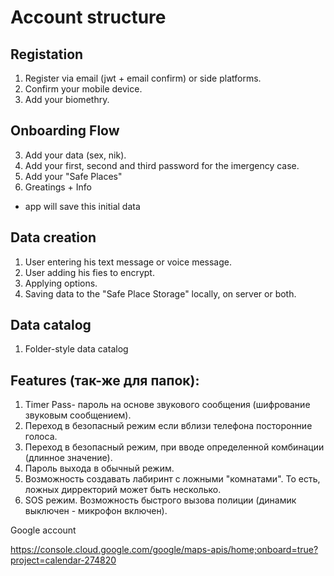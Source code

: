 # Account structure

## Registation

1. Register via email (jwt + email confirm) or side platforms.
2. Confirm your mobile device.
3. Add your biomethry.

## Onboarding Flow

3. Add your data (sex, nik).
4. Add your first, second and third password for the imergency case. 
5. Add your "Safe Places"
6. Greatings + Info

- app will save this initial data

## Data creation

1. User entering his text message or voice message.
2. User adding his fies to encrypt.
3. Applying options.
4. Saving data to the "Safe Place Storage" locally, on server or both.

## Data catalog

1. Folder-style data catalog

## Features (так-же для папок):

 1. Timer Pass- пароль на основе звукового сообщения (шифрование звуковым сообщением).
 2. Переход в безопасный режим если вблизи телефона посторонние голоса.
 3. Переход в безопасный режим, при вводе определенной комбинации (длинное значение).
 4. Пароль выхода в обычный режим.
 5. Возможность создавать лабиринт с ложными "комнатами". То есть, ложных дирректорий может быть несколько.
 6. SOS режим. Возможность быстрого вызова полиции (динамик выключен - микрофон включен).

 Google account

 https://console.cloud.google.com/google/maps-apis/home;onboard=true?project=calendar-274820 